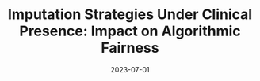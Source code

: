 ---
title: "Imputation Strategies Under Clinical Presence: Impact on Algorithmic Fairness"
collection: workings
excerpt: 'Machine learning risks reinforcing biases present in data, and, as we argue in this work, in what is absent from data. In healthcare, biases have marked medical history, leading to unequal care affecting marginalised groups. Patterns in missing data often reflect these group discrepancies, but the algorithmic fairness implications of group-specific missingness are not well understood. Despite its potential impact, imputation is often an overlooked preprocessing step, with attention placed on the reduction of reconstruction error and overall performance, ignoring how imputation can affect groups differently. Our work studies how imputation choices affect reconstruction errors across groups and algorithmic fairness properties of downstream predictions. First, we provide a structured view of the relationship between clinical presence mechanisms and group-specific missingness patterns. Then, we theoretically demonstrate that the optimal choice between two common imputation strategies is under-determined, both in terms of group-specific imputation quality and of the gap in quality across groups. Particularly, the use of group-specific imputation strategies may counter-intuitively reduce data quality for marginalised group. We complement these theoretical results with simulations and real-world empirical evidence showing that imputation choices influence group-specific data quality and downstream algorithmic fairness, and that no imputation strategy consistently reduces group disparities in reconstruction error or predictions. Importantly, our results show that current practices may be detrimental to health equity as similarly performing imputation strategies at the population level can affect marginalised groups differently. Finally, we propose recommendations for mitigating inequities that may stem from an overlooked step of the machine learning pipeline.'
date: 2023-07-01
venue: 'Management Information Systems Quarterly'
paperurl: 'https://arxiv.org/abs/2208.06648'
citation: 'Jeanselme, V., De-Arteaga, M., Zhang, Z., Barrett, J., and Tom, B. <b>Imputation Strategies Under Clinical Presence: Impact on Algorithmic Fairness</b>.'
---